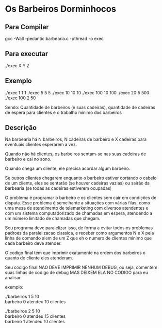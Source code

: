 # Os Barbeiros Dorminhocos


## Para Compilar
gcc -Wall -pedantic barbearia.c -pthread -o exec

## Para executar
./exec X Y Z

## Exemplo
./exec 1 1 1
./exec 5 5 5
./exec 10 10 10
./exec 100 10 100
./exec 20 5 500
./exec 100 2 50

Sendo: Quantidade de barbeiros (e suas cadeiras), quantidade de cadeiras de espera para clientes e o trabalho mínimo dos barbeiros

## Descrição

Na barbearia há N barbeiros, N cadeiras de barbeiro e X cadeiras para eventuais clientes
esperarem a vez.

Quando não há clientes, os barbeiros sentam-se nas suas cadeiras de barbeiro e cai no sono.

Quando chega um cliente, ele precisa acordar algum barbeiro.

Se outros clientes chegarem enquanto o barbeiro estiver cortando o cabelo de um cliente, eles se sentarão (se houver cadeiras vazias) ou sairão da barbearia (se todas as cadeiras estiverem ocupadas)

O problema é programar o barbeiro e os clientes sem cair em condições de disputa. Esse problema é semelhante a situações com várias filas, como uma mesa de atendimento de telemarketing com diversos atendentes e com um sistema computadorizado de chamadas em espera, atendendo a um número limitado de chamadas que chegam.

Seu programa deve paralelizar isso, de forma a evitar todos os problemas padroes da paralelizacao classica, e receber como argumentos N e X pela linha de comando alem de um Z que eh o numero de clientes minimo que cada barbeiro deve atender.

O codigo final tem que imprimir exatamente na ordem dos barbeiros o quanto de cliente eles atenderam.

Seu codigo final NAO DEVE IMPRIMIR NENHUM DEBUG, ou seja, comentem suas linhas de codigo de debug MAS DEIXEM ELA NO CODIGO para eu analisar.

exemplo:

./barbeiros 1 5 10<br>
barbeiro 0 atendeu 10 clientes<br>

./barbeiros 2 5 10<br>
barbeiro 0 atendeu 15 clientes<br>
barbeiro 1 atendeu 10 clientes<br>
